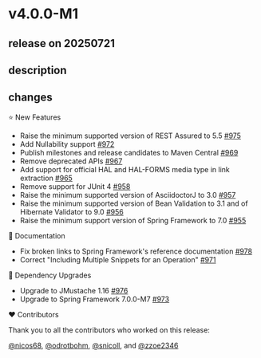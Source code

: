 # v4.0.0-M1

## release on 20250721
## description
## changes
⭐ New Features

* Raise the minimum supported version of REST Assured to 5.5 <a href="https://github.com/spring-projects/spring-restdocs/issues/975" data-hovercard-type="issue" data-hovercard-url="/spring-projects/spring-restdocs/issues/975/hovercard">#975</a>
* Add Nullability support <a href="https://github.com/spring-projects/spring-restdocs/issues/972" data-hovercard-type="issue" data-hovercard-url="/spring-projects/spring-restdocs/issues/972/hovercard">#972</a>
* Publish milestones and release candidates to Maven Central <a href="https://github.com/spring-projects/spring-restdocs/issues/969" data-hovercard-type="issue" data-hovercard-url="/spring-projects/spring-restdocs/issues/969/hovercard">#969</a>
* Remove deprecated APIs <a href="https://github.com/spring-projects/spring-restdocs/issues/967" data-hovercard-type="issue" data-hovercard-url="/spring-projects/spring-restdocs/issues/967/hovercard">#967</a>
* Add support for official HAL and HAL-FORMS media type in link extraction <a href="https://github.com/spring-projects/spring-restdocs/pull/965" data-hovercard-type="pull_request" data-hovercard-url="/spring-projects/spring-restdocs/pull/965/hovercard">#965</a>
* Remove support for JUnit 4 <a href="https://github.com/spring-projects/spring-restdocs/issues/958" data-hovercard-type="issue" data-hovercard-url="/spring-projects/spring-restdocs/issues/958/hovercard">#958</a>
* Raise the minimum supported version of AsciidoctorJ to 3.0 <a href="https://github.com/spring-projects/spring-restdocs/issues/957" data-hovercard-type="issue" data-hovercard-url="/spring-projects/spring-restdocs/issues/957/hovercard">#957</a>
* Raise the minimum supported version of Bean Validation to 3.1 and of Hibernate Validator to 9.0 <a href="https://github.com/spring-projects/spring-restdocs/issues/956" data-hovercard-type="issue" data-hovercard-url="/spring-projects/spring-restdocs/issues/956/hovercard">#956</a>
* Raise the minimum support version of Spring Framework to 7.0 <a href="https://github.com/spring-projects/spring-restdocs/pull/955" data-hovercard-type="pull_request" data-hovercard-url="/spring-projects/spring-restdocs/pull/955/hovercard">#955</a>

📔 Documentation

* Fix broken links to Spring Framework's reference documentation <a href="https://github.com/spring-projects/spring-restdocs/issues/978" data-hovercard-type="issue" data-hovercard-url="/spring-projects/spring-restdocs/issues/978/hovercard">#978</a>
* Correct "Including Multiple Snippets for an Operation" <a href="https://github.com/spring-projects/spring-restdocs/issues/971" data-hovercard-type="issue" data-hovercard-url="/spring-projects/spring-restdocs/issues/971/hovercard">#971</a>

🔨 Dependency Upgrades

* Upgrade to JMustache 1.16 <a href="https://github.com/spring-projects/spring-restdocs/issues/976" data-hovercard-type="issue" data-hovercard-url="/spring-projects/spring-restdocs/issues/976/hovercard">#976</a>
* Upgrade to Spring Framework 7.0.0-M7 <a href="https://github.com/spring-projects/spring-restdocs/issues/973" data-hovercard-type="issue" data-hovercard-url="/spring-projects/spring-restdocs/issues/973/hovercard">#973</a>

❤️ Contributors

Thank you to all the contributors who worked on this release:

<a class="user-mention notranslate" data-hovercard-type="user" data-hovercard-url="/users/nicos68/hovercard" data-octo-click="hovercard-link-click" data-octo-dimensions="link_type:self" href="https://github.com/nicos68">@nicos68</a>, <a class="user-mention notranslate" data-hovercard-type="user" data-hovercard-url="/users/odrotbohm/hovercard" data-octo-click="hovercard-link-click" data-octo-dimensions="link_type:self" href="https://github.com/odrotbohm">@odrotbohm</a>, <a class="user-mention notranslate" data-hovercard-type="user" data-hovercard-url="/users/snicoll/hovercard" data-octo-click="hovercard-link-click" data-octo-dimensions="link_type:self" href="https://github.com/snicoll">@snicoll</a>, and <a class="user-mention notranslate" data-hovercard-type="user" data-hovercard-url="/users/zzoe2346/hovercard" data-octo-click="hovercard-link-click" data-octo-dimensions="link_type:self" href="https://github.com/zzoe2346">@zzoe2346</a>

